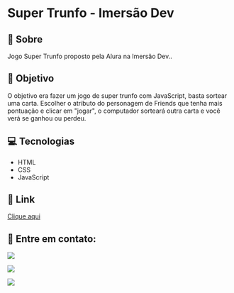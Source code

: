 # Super Trunfo - Imersão Dev

<h2>📝 Sobre</h2>
<p>Jogo Super Trunfo proposto pela Alura na Imersão Dev..</p>
 
<h2>🎯 Objetivo</h2>
<p>O objetivo era fazer um jogo de super trunfo com JavaScript, basta sortear uma carta. Escolher o atributo do personagem de Friends que tenha mais pontuação e clicar em "jogar", o computador sorteará outra carta e você verá se ganhou ou perdeu.</p>

<h2>💻 Tecnologias</h2>
<ul>
    <li>HTML</li>
    <li>CSS</li>
    <li>JavaScript</li>
</ul>

<h2>🔗 Link</h2>
<p><a href="https://sharp-rosalind-112d90.netlify.app" target="_blank">Clique aqui</a></p>

<h2>📧 Entre em contato:</h2>
  <p><a href="mailto:brunasatiro@outlook.com" target="_blank"><img src="https://img.shields.io/badge/Microsoft_Outlook-0078D4?style=for-the-badge&logo=microsoft-outlook&logoColor=white" target="_blank"></a></p>
  <p><a href="https://www.instagram.com/bru.satiro/" target="_blank"><img src="https://img.shields.io/badge/-Instagram-%23E4405F?style=for-the-badge&logo=instagram&logoColor=white" target="_blank"></a></p>
  <p><a href="https://www.linkedin.com/in/bruna-satiro/" target="_blank"><img src="https://img.shields.io/badge/-LinkedIn-%230077B5?style=for-the-badge&logo=linkedin&logoColor=white" target="_blank"></a></p>






